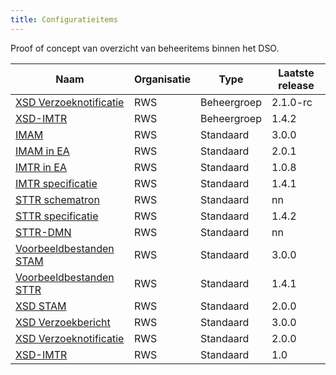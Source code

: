 ```yaml
---
title: Configuratieitems
---
```

Proof of concept van overzicht van beheeritems binnen het DSO.

|Naam|Organisatie|Type|Laatste release|
|----|-----------|----|------------|
|[XSD Verzoeknotificatie](https://geonovum.github.io/dso-configuratiemanagement/ci/RWS/STAM)|RWS|Beheergroep|2.1.0-rc
|[XSD-IMTR](https://geonovum.github.io/dso-configuratiemanagement/ci/RWS/STTR)|RWS|Beheergroep|1.4.2
|[IMAM](https://geonovum.github.io/dso-configuratiemanagement/ci/RWS/IMAM)|RWS|Standaard|3.0.0
|[IMAM in EA](https://geonovum.github.io/dso-configuratiemanagement/ci/RWS/IMAM-in-EA)|RWS|Standaard|2.0.1
|[IMTR in EA](https://geonovum.github.io/dso-configuratiemanagement/ci/RWS/IMTR-in-EA)|RWS|Standaard|1.0.8
|[IMTR specificatie](https://geonovum.github.io/dso-configuratiemanagement/ci/RWS/IMTR-specificatie)|RWS|Standaard|1.4.1
|[STTR schematron](https://geonovum.github.io/dso-configuratiemanagement/ci/RWS/STTR-schematron)|RWS|Standaard|nn
|[STTR specificatie](https://geonovum.github.io/dso-configuratiemanagement/ci/RWS/STTR-specificatie)|RWS|Standaard|1.4.2
|[STTR-DMN](https://geonovum.github.io/dso-configuratiemanagement/ci/RWS/STTR-DMN)|RWS|Standaard|nn
|[Voorbeeldbestanden STAM](https://geonovum.github.io/dso-configuratiemanagement/ci/RWS/STAM-voorbeelden)|RWS|Standaard|3.0.0
|[Voorbeeldbestanden STTR](https://geonovum.github.io/dso-configuratiemanagement/ci/RWS/STTR-voorbeelden)|RWS|Standaard|1.4.1
|[XSD STAM](https://geonovum.github.io/dso-configuratiemanagement/ci/RWS/STAM-XSD)|RWS|Standaard|2.0.0
|[XSD Verzoekbericht](https://geonovum.github.io/dso-configuratiemanagement/ci/RWS/XSD-verzoekbericht)|RWS|Standaard|3.0.0
|[XSD Verzoeknotificatie](https://geonovum.github.io/dso-configuratiemanagement/ci/RWS/XSD-verzoeknotificatie)|RWS|Standaard|2.0.0
|[XSD-IMTR](https://geonovum.github.io/dso-configuratiemanagement/ci/RWS/IMTR-XSD)|RWS|Standaard|1.0

